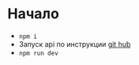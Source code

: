 # Начало
- `npm i`
- Запуск api по инструкции [git hub](https://github.com/Vofanchik/DiplomPHP)
- `npm run dev`